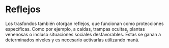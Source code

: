 # Reflejos

Los trasfondos también otorgan reflejos, que funcionan como protecciones específicas. Como por ejemplo, a caídas, trampas ocultas, plantas venenosas o incluso situaciones sociales desfavorables. Estas se ganan a determinados niveles y es necesario activarlas utilizando maná.